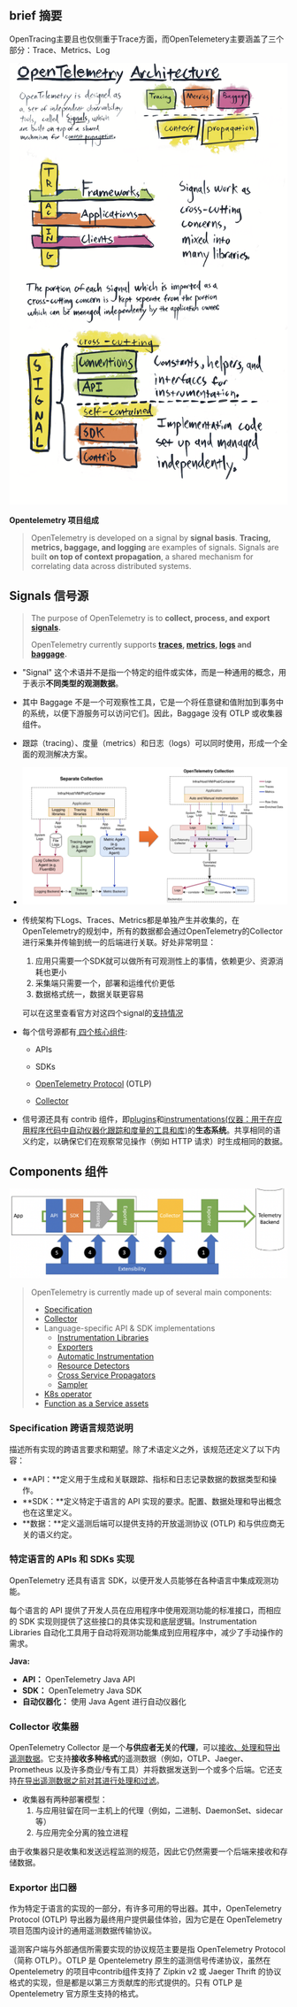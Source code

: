  
## brief 摘要

OpenTracing主要且也仅侧重于Trace方面，而OpenTelemetery主要涵盖了三个部分：Trace、Metrics、Log

![Cross cutting concerns](./assets/architecture.png)



**Opentelemetry 项目组成**

> OpenTelemetry is developed on a signal by **signal basis**. **Tracing, metrics, baggage, and logging** are examples of signals. Signals are built **on top of context propagation**, a shared mechanism for correlating data across distributed systems.

## Signals 信号源

> The purpose of OpenTelemetry is to **collect, process, and export [signals](https://opentelemetry.io/docs/specs/otel/glossary/#signals).**
>
> OpenTelemetry currently supports **[traces](https://opentelemetry.io/docs/concepts/signals/traces), [metrics](https://opentelemetry.io/docs/concepts/signals/metrics), [logs](https://opentelemetry.io/docs/concepts/signals/logs) and [baggage](https://opentelemetry.io/docs/concepts/signals/baggage).** 

- "Signal" 这个术语并不是指一个特定的组件或实体，而是一种通用的概念，用于表示**不同类型的观测数据**。

- 其中 Baggage 不是一个可观察性工具，它是一个将任意键和值附加到事务中的系统，以便下游服务可以访问它们。因此，Baggage 没有 OTLP 或收集器组件。

- 跟踪（tracing）、度量（metrics）和日志（logs）可以同时使用，形成一个全面的观测解决方案。

- ![](./assets/1615358153662-47637834-4b53-40e4-bbad-7b2fe2ecfff4.png)

- 传统架构下Logs、Traces、Metrics都是单独产生并收集的，在OpenTelemetry的规划中，所有的数据都会通过OpenTelemetry的Collector进行采集并传输到统一的后端进行关联。好处非常明显：

  1. 应用只需要一个SDK就可以做所有可观测性上的事情，依赖更少、资源消耗也更小
  2. 采集端只需要一个，部署和运维代价更低
  3. 数据格式统一，数据关联更容易

  可以在这里查看官方对这四个signal的[支持情况](https://opentelemetry.io/docs/specs/status/#current-status)

- 每个信号源都有[ 四个核心组件](https://opentelemetry.io/docs/concepts/components/):

  - APIs

  - SDKs

  - [OpenTelemetry Protocol](https://opentelemetry.io/docs/specs/otlp/) (OTLP) 

  - [Collector](https://opentelemetry.io/docs/collector/)

- 信号源还具有 contrib 组件，即<u>plugins</u>和<u>instrumentations(仪器：用于在应用程序代码中自动仪器化跟踪和度量的工具和库)</u>的**生态系统**。共享相同的语义约定，以确保它们在观察常见操作（例如 HTTP 请求）时生成相同的数据。

## Components 组件

![](./assets/0.png)

> OpenTelemetry is currently made up of several main components:
>
> - [Specification](https://opentelemetry.io/docs/concepts/components/#specification)
> - [Collector](https://opentelemetry.io/docs/concepts/components/#collector)
> - Language-specific API & SDK implementations
>   - [Instrumentation Libraries](https://opentelemetry.io/docs/concepts/components/#instrumentation-libraries)
>   - [Exporters](https://opentelemetry.io/docs/concepts/components/#exporters)
>   - [Automatic Instrumentation](https://opentelemetry.io/docs/concepts/components/#automatic-instrumentation)
>   - [Resource Detectors](https://opentelemetry.io/docs/concepts/components/#resource-detectors)
>   - [Cross Service Propagators](https://opentelemetry.io/docs/concepts/components/#cross-service-propagators)
>   - [Sampler](https://opentelemetry.io/docs/concepts/components/#sampler)
> - [K8s operator](https://opentelemetry.io/docs/concepts/components/#k8s-operator)
> - [Function as a Service assets](https://opentelemetry.io/docs/concepts/components/#function-as-a-service-assets)

### Specification **跨语言规范说明**

描述所有实现的跨语言要求和期望。除了术语定义之外，该规范还定义了以下内容：

- **API：**定义用于生成和关联跟踪、指标和日志记录数据的数据类型和操作。
- **SDK：**定义特定于语言的 API 实现的要求。配置、数据处理和导出概念也在这里定义。
- **数据：**定义遥测后端可以提供支持的开放遥测协议 (OTLP) 和与供应商无关的语义约定。

### 特定语言的 APIs 和 SDKs 实现

OpenTelemetry 还具有语言 SDK，以便开发人员能够在各种语言中集成观测功能。

每个语言的 API 提供了开发人员在应用程序中使用观测功能的标准接口，而相应的 SDK 实现则提供了这些接口的具体实现和底层逻辑。Instrumentation Libraries 自动化工具用于自动将观测功能集成到应用程序中，减少了手动操作的需求。

**Java:**

- **API：** OpenTelemetry Java API
- **SDK：** OpenTelemetry Java SDK
- **自动仪器化：** 使用 Java Agent 进行自动仪器化

### Collector 收集器

OpenTelemetry Collector 是一个**与供应者无关**的**代理**，可以<u>接收、处理和导出遥测数据</u>。它支持**接收多种格式**的遥测数据（例如，OTLP、Jaeger、Prometheus 以及许多商业/专有工具）并将数据发送到一个或多个后端。它还支持<u>在导出遥测数据之前对其进行处理和过滤</u>。

- 收集器有两种部署模型：
  1. 与应用驻留在同一主机上的代理（例如，二进制、DaemonSet、sidecar 等）
  2. 与应用完全分离的独立进程

由于收集器只是收集和发送远程监测的规范，因此它仍然需要一个后端来接收和存储数据。

### Exportor 出口器

作为特定于语言的实现的一部分，有许多可用的导出器。其中，OpenTelemetry Protocol (OTLP) 导出器为最终用户提供最佳体验，因为它是在 OpenTelemetry 项目范围内设计的通用遥测数据传输协议。

遥测客户端与外部通信所需要实现的协议规范主要是指 OpenTelemetry Protocol （简称 OTLP）。OTLP 是 Opentelemetry 原生的遥测信号传递协议，虽然在 Opentelemetry 的项目中contrib组件支持了 Zipkin v2 或 Jaeger Thrift 的协议格式的实现，但是都是以第三方贡献库的形式提供的。只有 OTLP 是 Opentelemetry 官方原生支持的格式。
